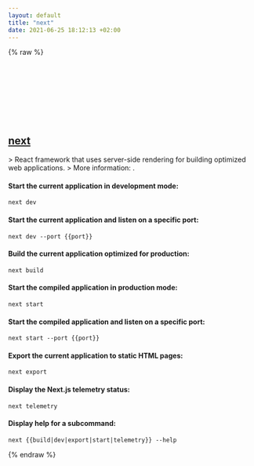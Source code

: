 ```yaml
---
layout: default
title: "next"
date: 2021-06-25 18:12:13 +02:00
---
```

{% raw %}
<h2 id="next">
  <a href="/en/common/next.html">next</a> <a href="#next"><svg class="icon">
    <use href="/assets/images/unicode_sprite.svg#link" />
  </svg></a>
</h2>
> React framework that uses server-side rendering for building optimized web applications.
> More information: <https://nextjs.org/docs>.

#### Start the current application in development mode:
```shell
next dev
```
#### Start the current application and listen on a specific port:
```shell
next dev --port {{port}}
```
#### Build the current application optimized for production:
```shell
next build
```
#### Start the compiled application in production mode:
```shell
next start
```
#### Start the compiled application and listen on a specific port:
```shell
next start --port {{port}}
```
#### Export the current application to static HTML pages:
```shell
next export
```
#### Display the Next.js telemetry status:
```shell
next telemetry
```
#### Display help for a subcommand:
```shell
next {{build|dev|export|start|telemetry}} --help
```
{% endraw %}